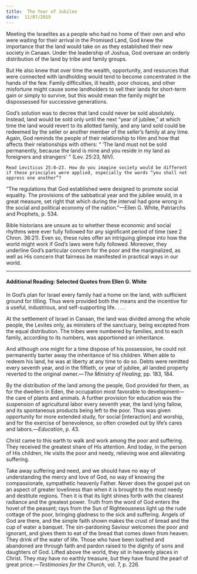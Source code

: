 ```yaml
---
title:  The Year of Jubilee
date:  11/07/2019
---
```


Meeting the Israelites as a people who had no home of their own and who were waiting for their arrival in the Promised Land, God knew the importance that the land would take on as they established their new society in Canaan. Under the leadership of Joshua, God oversaw an orderly distribution of the land by tribe and family groups.

But He also knew that over time the wealth, opportunity, and resources that were connected with landholding would tend to become concentrated in the hands of the few. Family difficulties, ill health, poor choices, and other misfortune might cause some landholders to sell their lands for short-term gain or simply to survive, but this would mean the family might be dispossessed for successive generations.

God’s solution was to decree that land could never be sold absolutely. Instead, land would be sold only until the next “year of jubilee,” at which time the land would revert to its allotted family, and any land sold could be redeemed by the seller or another member of the seller’s family at any time. Again, God reminds the people of their relationship to Him and how that affects their relationships with others: “ ‘The land must not be sold permanently, because the land is mine and you reside in my land as foreigners and strangers’ ” (Lev. 25:23, NIV).

`Read Leviticus 25:8–23. How do you imagine society would be different if these principles were applied, especially the words “you shall not oppress one another”?`

“The regulations that God established were designed to promote social equality. The provisions of the sabbatical year and the jubilee would, in a great measure, set right that which during the interval had gone wrong in the social and political economy of the nation.”—Ellen G. White, Patriarchs and Prophets, p. 534.

Bible historians are unsure as to whether these economic and social rhythms were ever fully followed for any significant period of time (see 2 Chron. 36:21). Even so, these rules offer an intriguing glimpse into how the world might work if God’s laws were fully followed. Moreover, they underline God’s particular concern for the poor and the marginalized, as well as His concern that fairness be manifested in practical ways in our world.

---

#### Additional Reading: Selected Quotes from Ellen G. White

In God’s plan for Israel every family had a home on the land, with sufficient ground for tilling. Thus were provided both the means and the incentive for a useful, industrious, and self-supporting life. . . . 

At the settlement of Israel in Canaan, the land was divided among the whole people, the Levites only, as ministers of the sanctuary, being excepted from the equal distribution. The tribes were numbered by families, and to each family, according to its numbers, was apportioned an inheritance. 

And although one might for a time dispose of his possession, he could not permanently barter away the inheritance of his children. When able to redeem his land, he was at liberty at any time to do so. Debts were remitted every seventh year, and in the fiftieth, or year of jubilee, all landed property reverted to the original owner.—_The Ministry of Healing_, pp. 183, 184.

By the distribution of the land among the people, God provided for them, as for the dwellers in Eden, the occupation most favorable to development—the care of plants and animals. A further provision for education was the suspension of agricultural labor every seventh year, the land lying fallow, and its spontaneous products being left to the poor. Thus was given opportunity for more extended study, for social [interaction] and worship, and for the exercise of benevolence, so often crowded out by life’s cares and labors.—_Education_, p. 43. 

Christ came to this earth to walk and work among the poor and suffering. They received the greatest share of His attention. And today, in the person of His children, He visits the poor and needy, relieving woe and alleviating suffering. 

Take away suffering and need, and we should have no way of understanding the mercy and love of God, no way of knowing the compassionate, sympathetic heavenly Father. Never does the gospel put on an aspect of greater loveliness than when it is brought to the most needy and destitute regions. Then it is that its light shines forth with the clearest radiance and the greatest power. Truth from the word of God enters the hovel of the peasant; rays from the Sun of Righteousness light up the rude cottage of the poor, bringing gladness to the sick and suffering. Angels of God are there, and the simple faith shown makes the crust of bread and the cup of water a banquet. The sin-pardoning Saviour welcomes the poor and ignorant, and gives them to eat of the bread that comes down from heaven. They drink of the water of life. Those who have been loathed and abandoned are through faith and pardon raised to the dignity of sons and daughters of God. Lifted above the world, they sit in heavenly places in Christ. They may have no earthly treasure, but they have found the pearl of great price.—_Testimonies for the Church_, vol. 7, p. 226. 